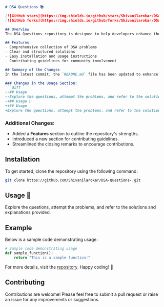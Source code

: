```markdown
# DSA Questions 📚

[![GitHub stars](https://img.shields.io/github/stars/Shivanilarokar/DSA-Questions-?style=social)](https://github.com/Shivanilarokar/DSA-Questions-) 
[![GitHub forks](https://img.shields.io/github/forks/Shivanilarokar/DSA-Questions-?style=social)](https://github.com/Shivanilarokar/DSA-Questions-)

## Overview
The DSA Questions repository is designed to help developers enhance their problem-solving skills through a comprehensive collection of Data Structures and Algorithms (DSA) problems. This repository includes clear and structured solutions along with easy-to-follow installation and usage instructions.

## Features
- Comprehensive collection of DSA problems
- Clear and structured solutions
- Easy installation and usage instructions
- Contributing guidelines for community involvement

## Summary of the Changes
In the latest commit, the `README.md` file has been updated to enhance clarity and provide a better user experience. Key changes include:

### Changes in the Usage Section:
```diff
--## Usage
--Explore the questions, attempt the problems, and refer to the solutions and explanations provided.
-+## Usage 📖
++## Usage
+Explore the questions, attempt the problems, and refer to the solutions and explanations provided.
```

### Additional Changes:
- Added a **Features** section to outline the repository's strengths.
- Introduced a new section for contributing guidelines.
- Streamlined the closing remarks to encourage contributions.

## Installation
To get started, clone the repository using the following command:
```bash
git clone https://github.com/Shivanilarokar/DSA-Questions-.git
```

## Usage 📖
Explore the questions, attempt the problems, and refer to the solutions and explanations provided.

## Example
Below is a sample code demonstrating usage:
```python
# Sample code demonstrating usage
def sample_function():
    return "This is a sample function!"
```

For more details, visit the [repository](https://github.com/Shivanilarokar/DSA-Questions-). Happy coding! 🎉

## Contributing
Contributions are welcome! Please feel free to submit a pull request or raise an issue for any improvements or suggestions.
```